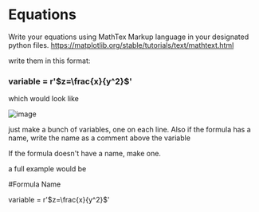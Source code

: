 # Equations

Write your equations using MathTex Markup language in your designated python files.
https://matplotlib.org/stable/tutorials/text/mathtext.html

write them in this format:

### variable = r'$z=\frac{x}{y^2}$'


which would look like

![image](https://user-images.githubusercontent.com/44352550/137235995-f5352c10-75e5-4d07-a806-d2aecc7a1dc6.png)

just make a bunch of variables, one on each line. 
Also if the formula has a name, write the name as a comment above the variable

If the formula doesn't have a name, make one.

a full example would be 

#Formula Name

variable = r'$z=\frac{x}{y^2}$'
